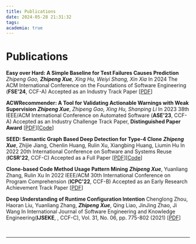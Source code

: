 ```yaml
---
title: Publications
date: 2024-05-28 21:31:32
tags:
academia: true
---
```

# Publications

**Easy over Hard: A Simple Baseline for Test Failures Causes Prediction**
*Zhipeng Gao, ***Zhipeng Xue***, Xing Hu, Weiyi Shang, Xin Xia*
In 2024 The ACM International Conference on the Foundations of Software Engineering (**FSE'24**, CCF-A)
Accepted as an Industry Track Paper [[PDF](https://arxiv.org/pdf/2405.02922)]

**ACWRecommender: A Tool for Validating Actionable Warnings with Weak Supervision**
***Zhipeng Xue***, *Zhipeng Gao, Xing Hu, Shanping Li*
In 2023 38th IEEE/ACM International Conference on Automated Software (**ASE'23**, CCF-A)
Accepted as an Industry Challenge Track Paper, **Distinguished Paper Award** [[PDF](https://arxiv.org/pdf/2309.09721)][[Code](https://github.com/ZhipengXue97/AWRecommender)]

**SEED: Semantic Graph Based Deep Detection for Type-4 Clone**
***Zhipeng Xue***, Zhijie Jiang, Chenlin Huang, Rulin Xu, Xiangbing Huang, Liumin Hu
In 2022 20th International Conference on Software and Systems Reuse (**ICSR'22**, CCF-C)
Accepted as a Full Paper [[PDF](https://arxiv.org/pdf/2109.12079)][[Code](https://github.com/ZhipengXue97/SEED)]

**Clone-based Code Method Usage Pattern Mining**
***Zhipeng Xue***, Yuanliang Zhang, Rulin Xu
In 2022 IEEE/ACM 30th International Conference on Program Comprehension (**ICPC'22**, CCF-B)
Accepted as an Early Research Achievement Track Paper [[PDF](https://arxiv.org/pdf/2109.13099)]

**Deep Understanding of Runtime Configuration Intention**
Chenglong Zhou, Haoran Liu, Yuanliang Zhang, ***Zhipeng Xue***, Qing Liao, JinJing Zhao, Ji Wang
In International Journal of Software Engineering and Knowledge Engineering(**IJSEKE**, , CCF-C), Vol. 31, No. 06, pp. 775-802 (2021) [[PDF](https://www.worldscientific.com/doi/abs/10.1142/S0218194021500236)]

<br>

---